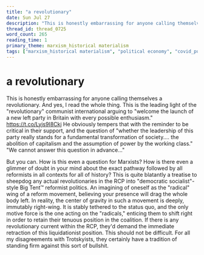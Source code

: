 ```yaml
---
title: "a revolutionary"
date: Sun Jul 27
description: "This is honestly embarrassing for anyone calling themselves a revolutionary. And yes, I read the whole thing."
thread_id: thread_0725
word_count: 265
reading_time: 1
primary_theme: marxism_historical materialism
tags: ["marxism_historical materialism", "political economy", "covid_public health politics", "organizational theory"]
---
```


# a revolutionary

This is honestly embarrassing for anyone calling themselves a revolutionary. And yes, I read the whole thing. This is the leading light of the "revolutionary" communist international arguing to "welcome the launch of a new left party in Britain with every possible enthusiasm." https://t.co/Lyjs9I8Ckj He obviously tempers that with the reminder to be critical in their support, and the question of "whether the leadership of this party really stands for a fundamental transformation of society.... the abolition of capitalism and the assumption of power by the working class." "We cannot answer this question in advance..."

But you can. How is this even a question for Marxists? How is there even a glimmer of doubt in your mind about the exact pathway followed by all reformists in all contexts for all of history? This is quite blatantly a treatise to sheepdog any actual revolutionaries in the RCP into "democratic socialist"-style Big Tent™️ reformist politics. An imagining of oneself as the "radical" wing of a reform movement, believing your presence will drag the whole body left. In reality, the center of gravity in such a movement is deeply, immutably right-wing. It is stably tethered to the status quo, and the only motive force is the one acting on the "radicals," enticing them to shift right in order to retain their tenuous position in the coalition. If there is any revolutionary current within the RCP, they'd demand the immediate retraction of this liquidationist position. This should not be difficult. For all my disagreements with Trotskyists, they certainly have a tradition of standing firm against this sort of bullshit.